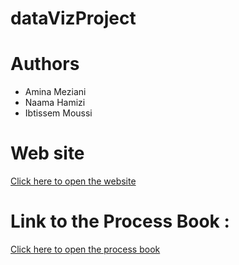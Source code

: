 # dataVizProject

# Authors
* Amina Meziani
* Naama Hamizi
* Ibtissem Moussi

# Web site
[Click here to open the website](https://aminasgithub.github.io/dataVizProject/)

# Link to the Process Book : 
[Click here to open the process book](https://hackmd.io/CYdgZgxgnAbCCMBaAzAUwIYFZEBYYCZVF11hlEAGGdMCnVETAIwuCA==?both)
